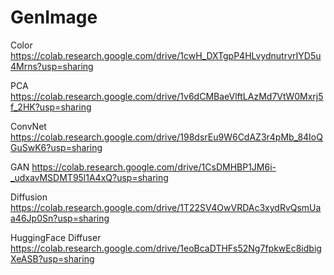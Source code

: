 # GenImage

Color
https://colab.research.google.com/drive/1cwH_DXTgpP4HLvydnutrvrIYD5u4Mrns?usp=sharing

PCA
https://colab.research.google.com/drive/1v6dCMBaeVlftLAzMd7VtW0Mxrj5f_2HK?usp=sharing

ConvNet
https://colab.research.google.com/drive/198dsrEu9W6CdAZ3r4pMb_84IoQGuSwK6?usp=sharing

GAN
https://colab.research.google.com/drive/1CsDMHBP1JM6i-_udxavMSDMT95l1A4xQ?usp=sharing

Diffusion
https://colab.research.google.com/drive/1T22SV4OwVRDAc3xydRvQsmUaa46Jp0Sn?usp=sharing

HuggingFace Diffuser
https://colab.research.google.com/drive/1eoBcaDTHFs52Ng7fpkwEc8idbigXeASB?usp=sharing
